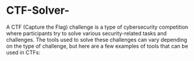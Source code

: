 # CTF-Solver-
A CTF (Capture the Flag) challenge is a type of cybersecurity competition where participants try to solve various security-related tasks and challenges. The tools used to solve these challenges can vary depending on the type of challenge, but here are a few examples of tools that can be used in CTFs:

